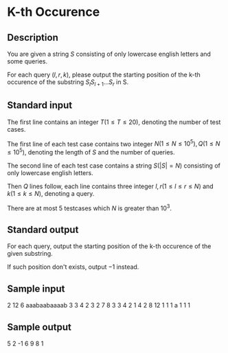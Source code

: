# K-th Occurence

## Description

You are given a string $S$ consisting of only lowercase english letters and some queries.

For each query $(l, r, k)$, please output the starting position of the k-th occurence of the substring $S_lS_{l+1}...S_r$ in S.

## Standard input

The first line contains an integer $T(1 \leq T \leq 20)$, denoting the number of test cases.

The first line of each test case contains two integer $N(1 \leq N \leq 10^5), Q(1 \leq N \leq 10^5)$, denoting the length of $S$ and the number of queries.

The second line of each test case contains a string $S(|S|=N)$ consisting of only lowercase english letters.

Then $Q$ lines follow, each line contains three integer $l, r(1 \leq l \leq r \leq N)$ and  $k(1 \leq k \leq N)$, denoting a query.

There are at most $5$ testcases which $N$ is greater than $10^3$.

## Standard output

For each query, output the starting position of the k-th occurence of the given substring.

If such position don't exists, output $-1$ instead.

## Sample input

2
12 6
aaabaabaaaab
3 3 4
2 3 2
7 8 3
3 4 2
1 4 2
8 12 1
1 1
a
1 1 1

## Sample output

5
2
-1
6
9
8
1